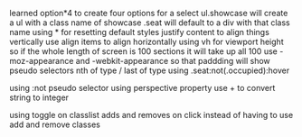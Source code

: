 learned option*4 to create four options for a select
ul.showcase will create a ul with a class name of showcase
.seat will default to a div with that class name
using * for resetting default styles
justify content to align things vertically
use align items to align horizontally
using vh for viewport height so if the whole length of screen is 100 sections it will take up all 100
use -moz-appearance and -webkit-appearance so that paddding will show
pseudo selectors nth of type / last of type
using .seat:not(.occupied):hover 

using :not pseudo selector
using perspective property
use + to convert string to integer

using toggle on classlist adds and removes on click instead of having to use add and remove classes